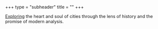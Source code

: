+++
type = "subheader"
title = ""
+++

[Exploring](/about) the heart and soul of cities through the lens of history and the promise of modern analysis. 
